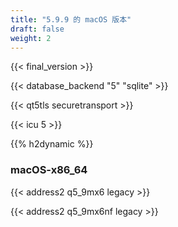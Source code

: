 ```yaml
---
title: "5.9.9 的 macOS 版本"
draft: false
weight: 2
---
```


{{< final_version >}}

{{< database_backend "5" "sqlite" >}}

{{< qt5tls securetransport >}}

{{< icu 5 >}}

{{% h2dynamic %}}

### macOS-x86_64

{{< address2 q5_9mx6 legacy >}}

{{< address2 q5_9mx6nf legacy >}}
